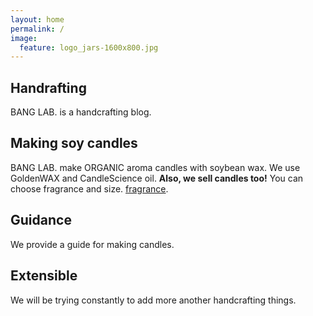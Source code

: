 ```yaml
---
layout: home
permalink: /
image:
  feature: logo_jars-1600x800.jpg
---
```


<div class="tiles">

<div class="tile">
  <h2 class="post-title">Handrafting</h2>
  <p class="post-excerpt">BANG LAB. is a handcrafting blog. </p>
</div><!-- /.tile -->

<div class="tile">
  <h2 class="post-title">Making soy candles</h2>
  <p class="post-excerpt">BANG LAB. make ORGANIC aroma candles with soybean wax. We use GoldenWAX and CandleScience oil. <b>Also, we sell candles too!</b> You can choose fragrance and size. <a href="http://www.banglab.com/articles/fragrance-for-candles/">fragrance</a>. </p>
</div><!-- /.tile -->

<div class="tile">
  <h2 class="post-title">Guidance</h2>
  <p class="post-excerpt">We provide a guide for making candles.</p>
</div><!-- /.tile -->

<div class="tile">
  <h2 class="post-title">Extensible</h2>
  <p class="post-excerpt">We will be trying constantly to add more another handcrafting things. </p>
</div><!-- /.tile -->

</div><!-- /.tiles -->